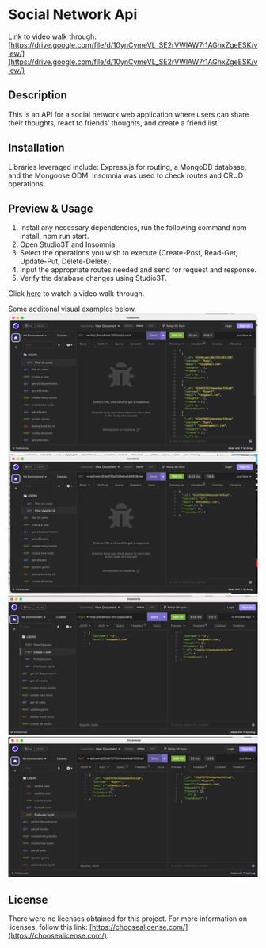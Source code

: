 # Social Network Api

Link to video walk through: [https://drive.google.com/file/d/10ynCymeVL_SE2rVWlAW7r1AGhxZgeESK/view/](https://drive.google.com/file/d/10ynCymeVL_SE2rVWlAW7r1AGhxZgeESK/view/)

## Description
This is an API for a social network web application where users can share their thoughts, react to friends’ thoughts, and create a friend list. 

## Installation
Libraries leveraged include: Express.js for routing, a MongoDB database, and the Mongoose ODM. 
Insomnia was used to check routes and CRUD operations.


## Preview & Usage

1. Install any necessary dependencies, run the following command npm install, npm run start.
2. Open Studio3T and Insomnia.
3. Select the operations you wish to execute (Create-Post, Read-Get, Update-Put, Delete-Delete).
4. Input the appropriate routes needed and send for request and response.
5. Verify the database changes using Studio3T.

Click [here](https://drive.google.com/file/d/10ynCymeVL_SE2rVWlAW7r1AGhxZgeESK/view/) to watch a video walk-through.

Some additonal visual examples below.
![Screen shot - Get all users ](./assets/Get_FindAllUsers.jpg)
![Screen shot - Get user by ID](./assets/Get_FindUserById.jpg)
![Screen shot - Create User](./assets/POST_CreateAUser.jpg)
![Screen shot - Update User](./assets/PUT_UpdateAUser.jpg)

## License

There were no licenses obtained for this project. For more information on licenses, follow this link:
[https://choosealicense.com/](https://choosealicense.com/).